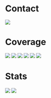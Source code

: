 # Contact
<img src="https://img.shields.io/badge/yukihoaa@gmail.com-2979DE?logo=gmail&logoColor=white&labelColor=grey" /> 

# Coverage
<img src="https://img.shields.io/badge/C++-40A0D3?logo=Cplusplus&labelColor=3979DE" /> <img src="https://img.shields.io/badge/python-grey?logo=python&logoColor=10A4BF&labelColor=333333" /> <img src="https://img.shields.io/badge/JavaScript-grey?logo=javascript&labelColor=333333" /> <img src="https://img.shields.io/badge/AWS-grey?logo=amazonwebservices&labelColor=333333" /> <img src="https://img.shields.io/badge/Unity-grey?logo=unity&labelColor=333333" /> <img src="https://img.shields.io/badge/Blender-grey?logo=blender&labelColor=333333" />

# Stats
<picture>
  <source
    srcset="https://github-readme-stats.vercel.app/api/?username=YukihoAA&show_icons=true&theme=dark&include_all_commits=true"
    media="(prefers-color-scheme: dark)"
  />
  <source
    srcset="https://github-readme-stats.vercel.app/api/?username=YukihoAA&show_icons=true&include_all_commits=true"
    media="(prefers-color-scheme: light), (prefers-color-scheme: no-preference)"
  />
  <img align="center" src="https://github-readme-stats.vercel.app/api/username=YukihoAA&show_icons=true&include_all_commits=true" />
</picture>

<picture>
  <source
    srcset="https://github-readme-stats.vercel.app/api/top-langs/?username=YukihoAA&layout=compact&theme=dark&langs_count=8&exclude_repo=300Heroes_KR"
    media="(prefers-color-scheme: dark)"
  />
  <source
    srcset="https://github-readme-stats.vercel.app/api/top-langs/?username=YukihoAA&layout=compact&langs_count=8&exclude_repo=300Heroes_KR"
    media="(prefers-color-scheme: light), (prefers-color-scheme: no-preference)"
  />
  <img align="center" src="https://github-readme-stats.vercel.app/api/top-langs/?username=YukihoAA&layout=compact&langs_count=8&exclude_repo=300Heroes_KR" />
</picture>


<!--
**YukihoAA/YukihoAA** is a ✨ _special_ ✨ repository because its `README.md` (this file) appears on your GitHub profile.

Here are some ideas to get you started:

- 🔭 I’m currently working on ...
- 🌱 I’m currently learning ...
- 👯 I’m looking to collaborate on ...
- 🤔 I’m looking for help with ...
- 💬 Ask me about ...
- 📫 How to reach me: ...
- 😄 Pronouns: ...
- ⚡ Fun fact: ...
-->
